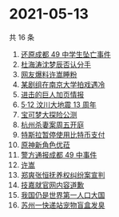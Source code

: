# 2021-05-13

共 16 条

<!-- BEGIN ZHIHUSEARCH -->
<!-- 最后更新时间 Thu May 13 2021 12:17:17 GMT+0800 (China Standard Time) -->
1. [还原成都 49 中学生坠亡事件](https://www.zhihu.com/search?q=成都49中)
1. [杜海涛沈梦辰否认分手](https://www.zhihu.com/search?q=杜海涛沈梦辰)
1. [网友爆料许嵩睡粉](https://www.zhihu.com/search?q=许嵩)
1. [某剧组在南京大学拍戏遇冷](https://www.zhihu.com/search?q=南京大学)
1. [进击的巨人加页情报](https://www.zhihu.com/search?q=进击的巨人)
1. [5·12 汶川大地震 13 周年](https://www.zhihu.com/search?q=汶川地震)
1. [宝可梦大探险公测](https://www.zhihu.com/search?q=宝可梦大探险)
1. [杭州杀妻案周五开庭](https://www.zhihu.com/search?q=杭州杀妻案)
1. [特斯拉暂停使用比特币支付](https://www.zhihu.com/search?q=比特币)
1. [原神新角色优菈](https://www.zhihu.com/search?q=原神)
1. [警方通报成都 49 中事件](https://www.zhihu.com/search?q=成都49中)
1. [许嵩](https://www.zhihu.com/search?q=许嵩)
1. [郑爽张恒抚养权纠纷案宣判](https://www.zhihu.com/search?q=张恒)
1. [技嘉就官网内容道歉](https://www.zhihu.com/search?q=技嘉)
1. [我国仍是世界第一人口大国](https://www.zhihu.com/search?q=七普数据)
1. [苏州一快递站宠物盲盒发臭](https://www.zhihu.com/search?q=宠物盲盒)
<!-- END ZHIHUSEARCH -->

